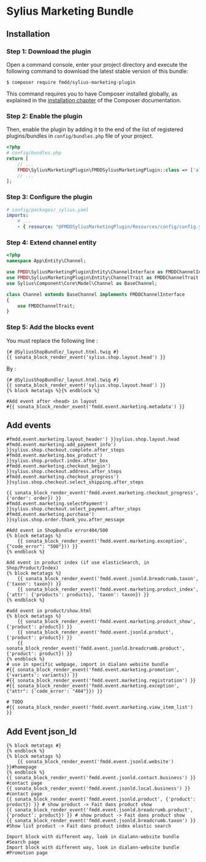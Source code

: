# Sylius Marketing Bundle

## Installation

### Step 1: Download the plugin

Open a command console, enter your project directory and execute the following command to download the latest stable version of this bundle:

```shell
$ composer require fmdd/sylius-marketing-plugin
```

This command requires you to have Composer installed globally, as explained in the [installation chapter](https://getcomposer.org/doc/00-intro.md) of the Composer documentation.

### Step 2: Enable the plugin

Then, enable the plugin by adding it to the end of the list of registered plugins/bundles
in `config/bundles.php` file of your project.

```php
<?php
# config/bundles.php
return [
    // ...
    FMDD\SyliusMarketingPlugin\FMDDSyliusMarketingPlugin::class => ['all' => true],
    // ...
];
```

### Step 3: Configure the plugin

```yaml
# config/packages/_sylius.yaml
imports:
    # ...
    - { resource: "@FMDDSyliusMarketingPlugin/Resources/config/config.yml" }
```


### Step 4: Extend channel entity

```php
<?php
namespace App\Entity\Channel;

use FMDD\SyliusMarketingPlugin\Entity\ChannelInterface as FMDDChannelInterface;
use FMDD\SyliusMarketingPlugin\Entity\ChannelTrait as FMDDChannelTrait;
use Sylius\Component\Core\Model\Channel as BaseChannel;

class Channel extends BaseChannel implements FMDDChannelInterface
{
    use FMDDChannelTrait;
}
```

### Step 5: Add the blocks event

You must replace the following line : 
```twig
{# @SyliusShopBundle/_layout.html.twig #}
{{ sonata_block_render_event('sylius.shop.layout.head') }}
```
By : 
```twig 
{# @SyliusShopBundle/_layout.html.twig #}
{{ sonata_block_render_event('sylius.shop.layout.head') }}
{% block metatags %}{% endblock %}

#Add event after <head> in layout
#{{ sonata_block_render_event('fmdd.event.marketing.metadata') }}
```

## Add events
```twig
#fmdd.event.marketing.layout_header') }}sylius.shop.layout.head
#fmdd.event.marketing.add_payment_info') }}sylius.shop.checkout.complete.after_steps
#fmdd.event.marketing.box_product') }}sylius.shop.product.index.after_box
#fmdd.event.marketing.checkout_begin') }}sylius.shop.checkout.address.after_steps
#fmdd.event.marketing.checkout_progress') }}sylius.shop.checkout.select_shipping.after_steps

{{ sonata_block_render_event('fmdd.event.marketing.checkout_progress', {'order': order}) }}
#fmdd.event.marketing.selectPayment') }}sylius.shop.checkout.select_payment.after_steps
#fmdd.event.marketing.purchase') }}sylius.shop.order.thank_you.after_message

#Add event in ShopBundle error404/500 
{% block metatags %}
    {{ sonata_block_render_event('fmdd.event.marketing.exception', {"code_error": "500"})) }}
{% endblock %}

Add event in product index (if use elasticSearch, in Shop/Product/Index)
{% block metatags %}
    {{ sonata_block_render_event('fmdd.event.jsonld.breadcrumb.taxon', {'taxon': taxon}) }}
    {{ sonata_block_render_event('fmdd.event.marketing.product_index', {'attr': {'products': products}, 'taxon': taxon}) }}
{% endblock %}

#add event in product/show.html
{% block metatags %}
    {{ sonata_block_render_event('fmdd.event.marketing.product_show', {'product': product}) }}
    {{ sonata_block_render_event('fmdd.event.jsonld.product', {'product': product}) }}
    {{ sonata_block_render_event('fmdd.event.jsonld.breadcrumb.product', {'product': product}) }}
{% endblock %}
# use in specific webpage, import in dialann website bundle
#{{ sonata_block_render_event('fmdd.event.marketing.promotion', {'variants': variants}) }}
#{{ sonata_block_render_event('fmdd.event.marketing.registration') }}
#{{ sonata_block_render_event('fmdd.event.marketing.exception', {"attr": {'code_error': "404"}}) }}

# TODO
#{{ sonata_block_render_event('fmdd.event.marketing.view_item_list') }}
```

## Add Event json_ld
```twig
{% block metatags #}
{% endblock %}
{% block metatags %}
    {{ sonata_block_render_event('fmdd.event.jsonld.website') }}#homepage
{% endblock %}
{{ sonata_block_render_event('fmdd.event.jsonld.contact.business') }} #contact page
{{ sonata_block_render_event('fmdd.event.jsonld.local.business') }} #contact page
{{ sonata_block_render_event('fmdd.event.jsonld.product', {'product': product}) }} # show product -> Fait dans product show
{{ sonata_block_render_event('fmdd.event.jsonld.breadcrumb.product', {'product': product}) }} # show product -> Fait dans product show
{{ sonata_block_render_event('fmdd.event.jsonld.breadcrumb.taxon') }} #Show list product -> Fait dans product index elastic search

Import block with different way, look in dialann-website bundle #Search page
Import block with different way, look in dialann-website bundle #Promotion page
```
